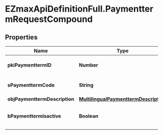 # EZmaxApiDefinitionFull.PaymenttermRequestCompound

## Properties

Name | Type | Description | Notes
------------ | ------------- | ------------- | -------------
**pkiPaymenttermID** | **Number** | The unique ID of the Paymentterm | [optional] 
**sPaymenttermCode** | **String** | The code of the Paymentterm | 
**objPaymenttermDescription** | [**MultilingualPaymenttermDescription**](MultilingualPaymenttermDescription.md) |  | 
**bPaymenttermIsactive** | **Boolean** | Whether the Paymentterm is active or not | 


